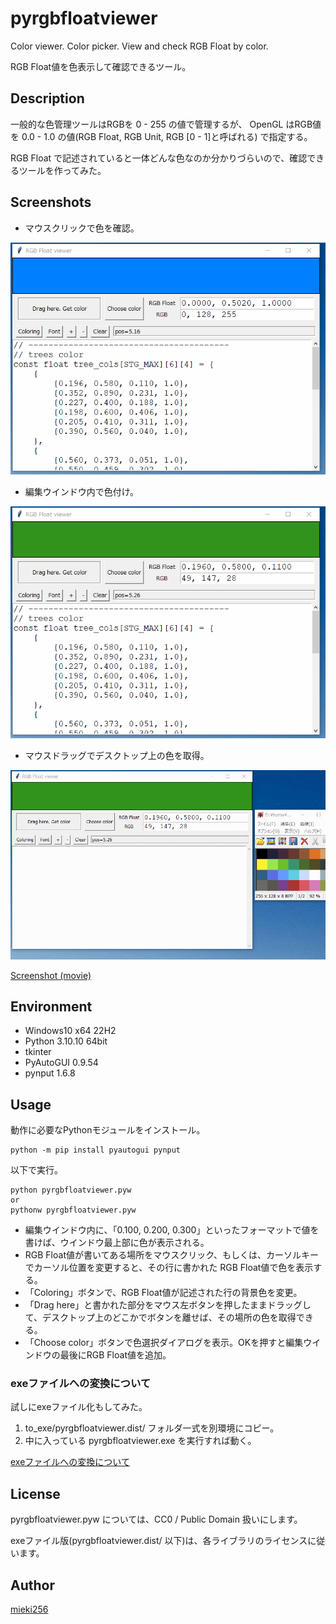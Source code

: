 <!-- -*- encoding: utf-8 -*- -->

pyrgbfloatviewer
================

Color viewer. Color picker. View and check RGB Float by color.

RGB Float値を色表示して確認できるツール。

Description
-----------

一般的な色管理ツールはRGBを 0 - 255 の値で管理するが、
OpenGL はRGB値を 0.0 - 1.0 の値(RGB Float, RGB Unit, RGB \[0 - 1\]と呼ばれる) で指定する。


RGB Float で記述されていると一体どんな色なのか分かりづらいので、確認できるツールを作ってみた。

Screenshots
-----------

* マウスクリックで色を確認。

![pyrgbfloatviewer_ss01.gif](./screenshots/pyrgbfloatviewer_ss01.gif)

* 編集ウインドウ内で色付け。

![pyrgbfloatviewer_ss02.gif](./screenshots/pyrgbfloatviewer_ss02.gif)

* マウスドラッグでデスクトップ上の色を取得。

![pyrgbfloatviewer_ss03.gif](./screenshots/pyrgbfloatviewer_ss03.gif)

[Screenshot (movie)](./screenshots/pyrgbfloatviewer_ss.mp4)

Environment
-----------

* Windows10 x64 22H2
* Python 3.10.10 64bit
* tkinter
* PyAutoGUI 0.9.54
* pynput 1.6.8

Usage
-----

動作に必要なPythonモジュールをインストール。

```
python -m pip install pyautogui pynput
```

以下で実行。

```
python pyrgbfloatviewer.pyw
or
pythonw pyrgbfloatviewer.pyw
```

* 編集ウインドウ内に、「0.100, 0.200, 0.300」といったフォーマットで値を書けば、ウインドウ最上部に色が表示される。
* RGB Float値が書いてある場所をマウスクリック、もしくは、カーソルキーでカーソル位置を変更すると、その行に書かれた RGB Float値で色を表示する。
* 「Coloring」ボタンで、RGB Float値が記述された行の背景色を変更。
* 「Drag here」と書かれた部分をマウス左ボタンを押したままドラッグして、デスクトップ上のどこかでボタンを離せば、その場所の色を取得できる。
* 「Choose color」ボタンで色選択ダイアログを表示。OKを押すと編集ウインドウの最後にRGB Float値を追加。

### exeファイルへの変換について

試しにexeファイル化もしてみた。

1. to\_exe/pyrgbfloatviewer.dist/ フォルダ一式を別環境にコピー。
2. 中に入っている pyrgbfloatviewer.exe を実行すれば動く。

[exeファイルへの変換について](./convert_to_exe.md)

License
-------

pyrgbfloatviewer.pyw については、CC0 / Public Domain 扱いにします。

exeファイル版(pyrgbfloatviewer.dist/ 以下)は、各ライブラリのライセンスに従います。

Author
------

[mieki256](https://github.com/mieki256)

